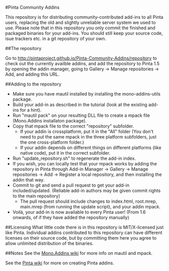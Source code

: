 #Pinta Community Addins

This repository is for distributing community-contributed add-ins to all Pinta users, replacing the old and slightly unreliable server system we used to use. Please note that in this repository you only commit the finished and packaged binaries for your add-ins. You should still keep your source code, isue trackers etc. in a git repository of your own.

##The repository

Go to http://pintaproject.github.io/Pinta-Community-Addins/repository to check out the currently availble addins, and add the repository to Pinta 1.5 by opening the addin manager, going to Gallery -> Manage repositories -> Add, and adding this URL.

##Adding to the repository

- Make sure you have mautil installed by installing the mono-addins-utils package.
- Build your add-in as described in the tutorial (look at the existing add-ins for a hint).
- Run "mautil pack" on your resulting DLL file to create a mpack file (Mono.Addins installaton package).
- Copy that mpack file to the correct "repository" subfolder.
  - If your addin is crossplatform, put it in the "All" folder (You don't need to put the same mpack in the three platform subfolders, just the one cross-platform folder.)
  - If your addin depends on different things on different platforms (like native code), put it in the correct subfolder.
- Run "update_repository.sh" to regenerate the add-in index.
- If you wish, you can locally test that your mpack works by adding the repository in Pinta through Add-in Manager -> Gallery -> Manage repositories -> Add -> Register a local repository, and then installing the addin that way.
- Commit to git and send a pull request to get your add-in included/updated. (Reliable add-in authors may be given commit rights to the main repository)
  - The pull request should include changes to index.html, root.mrep, main.mrep (from running the update script), and your addin mpack.
- Voilà, your add-in is now available to every Pinta user! (From 1.6 onwards, of if they have added the repository manually)

##Licensing
What little code there is in this repository is MIT/X-licensed just like Pinta. Individual addins contributed to this repository can have different licenses on their source code, but by committing them here you agree to allow unlimited distribution of the binaries.

##Notes
See the [Mono.Addins wiki](https://monoaddins.codeplex.com/wikipage?title=Creating%20and%20Managing%20Add-in%20Packages) for more info on mautil and mpack.

See the [Pinta wiki](https://github.com/PintaProject/Pinta/wiki) for more on creating Pinta addins.
